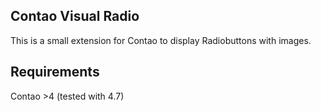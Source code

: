 ## Contao Visual Radio

This is a small extension for Contao to display Radiobuttons with images.

## Requirements
Contao >4 (tested with 4.7)
